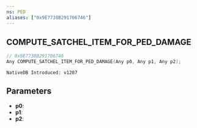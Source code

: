 ```yaml
---
ns: PED
aliases: ["0x9E7738B291706746"]
---
```

## COMPUTE_SATCHEL_ITEM_FOR_PED_DAMAGE

```c
// 0x9E7738B291706746
Any COMPUTE_SATCHEL_ITEM_FOR_PED_DAMAGE(Any p0, Any p1, Any p2);
```

```
NativeDB Introduced: v1207
```

## Parameters
* **p0**:
* **p1**:
* **p2**:
